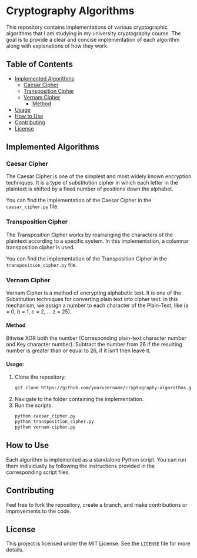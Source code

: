 # Cryptography Algorithms

This repository contains implementations of various cryptographic algorithms that I am studying in my university cryptography course. The goal is to provide a clear and concise implementation of each algorithm along with explanations of how they work.

## Table of Contents
- [Implemented Algorithms](#implemented-algorithms)
  - [Caesar Cipher](#caesar-cipher)
  - [Transposition Cipher](#transposition-cipher)
  - [Vernam Cipher](#vernam-cipher)
    - [Method](#method)
 - [Usage](#usage)
- [How to Use](#how-to-use)
- [Contributing](#contributing)
- [License](#license)

## Implemented Algorithms

### Caesar Cipher
The Caesar Cipher is one of the simplest and most widely known encryption techniques. It is a type of substitution cipher in which each letter in the plaintext is shifted by a fixed number of positions down the alphabet.

You can find the implementation of the Caesar Cipher in the `caesar_cipher.py` file.

### Transposition Cipher
The Transposition Cipher works by rearranging the characters of the plaintext according to a specific system. In this implementation, a columnar transposition cipher is used.

You can find the implementation of the Transposition Cipher in the `transposition_cipher.py` file.

### Vernam Cipher

Vernam Cipher is a method of encrypting alphabetic text. It is one of the Substitution techniques for converting plain text into cipher text. In this mechanism, we assign a number to each character of the Plain-Text, like (a = 0, b = 1, c = 2, … z = 25). 

#### Method

Bitwise XOR both the number (Corresponding plain-text character number and Key character number). 
Subtract the number from 26 if the resulting number is greater than or equal to 26, if it isn’t then leave it.

#### Usage:
1. Clone the repository:
    ```bash
    git clone https://github.com/yourusername/cryptography-algorithms.git
    ```
2. Navigate to the folder containing the implementation.
3. Run the scripts:
    ```bash
    python caesar_cipher.py
    python transposition_cipher.py
    python vernam-cipher.py
    ```

## How to Use
Each algorithm is implemented as a standalone Python script. You can run them individually by following the instructions provided in the corresponding script files. 

## Contributing
Feel free to fork the repository, create a branch, and make contributions or improvements to the code.

## License
This project is licensed under the MIT License. See the `LICENSE` file for more details.
